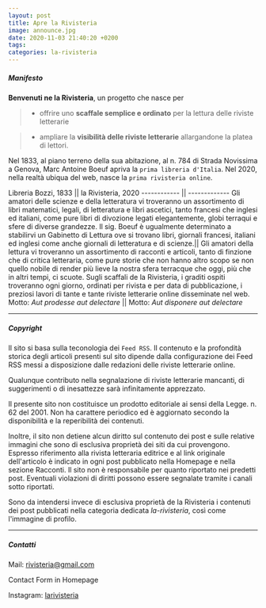 ```yaml
---
layout: post
title: Apre la Rivisteria
image: announce.jpg
date: 2020-11-03 21:40:20 +0200
tags:
categories: la-rivisteria
---
```


##### Manifesto

**Benvenuti ne la Rivisteria**, un progetto che nasce per

> * offrire uno **scaffale semplice e ordinato** per la lettura delle riviste letterarie

> * ampliare la **visibilità delle riviste letterarie** allargandone la platea di lettori.



Nel 1833, al piano terreno della sua abitazione, al n. 784 di Strada Novissima a Genova, Marc Antoine Boeuf apriva la `prima libreria d'Italia`. Nel 2020, nella realtà ubiqua del web, nasce la `prima rivisteria online`.

Libreria Bozzi, 1833 || la Rivisteria, 2020
------------ || -------------
Gli amatori delle scienze e della letteratura vi troveranno un assortimento di libri matematici, legali, di letteratura e libri ascetici, tanto francesi che inglesi ed italiani, come pure libri di divozione legati elegantemente, globi terraqui e sfere di diverse grandezze. Il sig. Boeuf è ugualmente determinato a stabilirvi un Gabinetto di Lettura ove si trovano libri, giornali francesi, italiani ed inglesi come anche giornali di letteratura e di scienze.|| Gli amatori della lettura vi troveranno un assortimento di racconti e articoli, tanto di finzione che di critica letteraria, come pure storie che non hanno altro scopo se non quello nobile di render più lieve la nostra sfera terracque che oggi, più che in altri tempi, ci scuote. Sugli scaffali de la Rivisteria, i graditi ospiti troveranno ogni giorno, ordinati per rivista e per data di pubblicazione, i preziosi lavori di tante e tante riviste letterarie online disseminate nel web.
Motto: *Aut prodesse aut delectare* || Motto: *Aut disponere aut delectare*

***



##### Copyright

Il sito si basa sulla teconologia dei `Feed RSS`. Il contenuto e la profondità storica degli articoli presenti sul sito dipende dalla configurazione dei Feed RSS messi a disposizione dalle redazioni delle riviste letterarie online.

Qualunque contributo nella segnalazione di riviste letterarie mancanti, di suggerimenti o di inesattezze sarà infinitamente apprezzato.

Il presente sito non costituisce un prodotto editoriale ai sensi della Legge. n. 62 del 2001. Non ha carattere periodico ed è aggiornato secondo la disponibilità e la reperibilità dei contenuti.

Inoltre, il sito non detiene alcun diritto sul contenuto dei post e sulle relative immagini che sono di esclusiva proprietà dei siti da cui provengono. Espresso riferimento alla rivista letteraria editrice e al link originale dell'articolo è indicato in ogni post pubblicato nella Homepage e nella sezione Racconti. Il sito non è responsabile per quanto riportato nei predetti post. Eventuali violazioni di diritti possono essere segnalate tramite i canali sotto riportati.

Sono da intendersi invece di esclusiva proprietà de la Rivisteria i contenuti dei post pubblicati nella categoria dedicata *la-rivisteria*, così come l'immagine di profilo.

***



##### Contatti

Mail: rivisteria@gmail.com

Contact Form in Homepage

Instagram: [larivisteria](https://www.instagram.com/larivisteria/)
